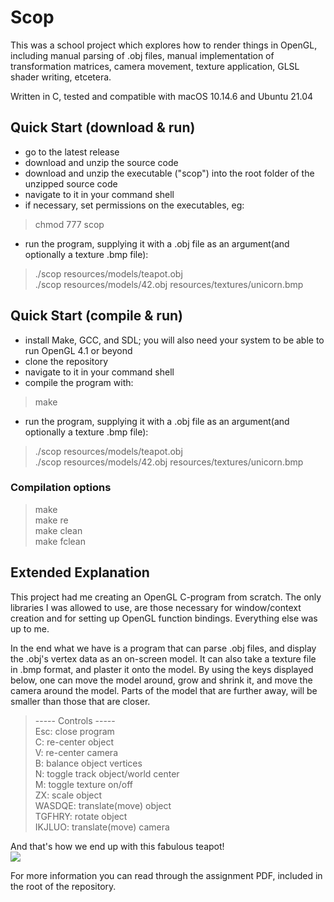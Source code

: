# Scop
This was a school project which explores how to render things in OpenGL, including manual parsing of .obj files, manual implementation of transformation matrices, camera movement, texture application, GLSL shader writing, etcetera.

Written in C, tested and compatible with macOS 10.14.6 and Ubuntu 21.04<br/>

## Quick Start (download & run)
- go to the latest release
- download and unzip the source code
- download and unzip the executable ("scop") into the root folder of the unzipped source code
- navigate to it in your command shell
- if necessary, set permissions on the executables, eg:
>chmod 777 scop
- run the program, supplying it with a .obj file as an argument(and optionally a texture .bmp file):
>./scop resources/models/teapot.obj<br/>
>./scop resources/models/42.obj resources/textures/unicorn.bmp

## Quick Start (compile & run)
- install Make, GCC, and SDL; you will also need your system to be able to run OpenGL 4.1 or beyond
- clone the repository
- navigate to it in your command shell
- compile the program with:
>make 
- run the program, supplying it with a .obj file as an argument(and optionally a texture .bmp file):
>./scop resources/models/teapot.obj<br/>
>./scop resources/models/42.obj resources/textures/unicorn.bmp

### Compilation options
>make<br/>
>make re<br/>
>make clean<br/>
>make fclean<br/>

## Extended Explanation
This project had me creating an OpenGL C-program from scratch. The only libraries I was allowed to use, are those necessary for window/context creation and for setting up OpenGL function bindings. Everything else was up to me.

In the end what we have is a program that can parse .obj files, and display the .obj's vertex data as an on-screen model. It can also take a texture file in .bmp format, and plaster it onto the model. By using the keys displayed below, one can move the model around, grow and shrink it, and move the camera around the model. Parts of the model that are further away, will be smaller than those that are closer.

>----- Controls -----<br/>
>Esc: close program<br/>
>C: re-center object<br/>
>V: re-center camera<br/>
>B: balance object vertices<br/>
>N: toggle track object/world center<br/>
>M: toggle texture on/off<br/>
>ZX: scale object<br/>
>WASDQE: translate(move) object<br/>
>TGFHRY: rotate object<br/>
>IKJLUO: translate(move) camera<br/>

And that's how we end up with this fabulous teapot!<br/>
![](https://i.imgur.com/WN5WuW3.png)

For more information you can read through the assignment PDF, included in the root of the repository.
